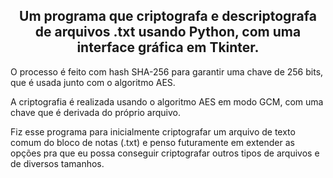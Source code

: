  <h2 align="center">Um programa que criptografa e descriptografa de arquivos .txt usando Python, com uma interface gráfica em Tkinter.</h2>

O processo é feito com hash SHA-256 para garantir uma chave de 256 bits, que é usada junto com o algoritmo AES.

A criptografia é realizada usando o algoritmo AES em modo GCM, com uma chave que é derivada do próprio arquivo. 

Fiz esse programa para inicialmente criptografar um arquivo de texto comum do bloco de notas (.txt) e penso futuramente em extender as opções pra que eu possa conseguir criptografar outros tipos de arquivos e de diversos tamanhos.


